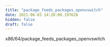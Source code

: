 ```yaml
---
title: "package_feeds_packages_openvswitch"
date: 2021-06-03 14:28:09.197628
hidden: false
draft: false
---
```


x86/64/package_feeds_packages_openvswitch

